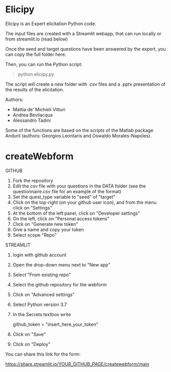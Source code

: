 # Elicipy

Elicipy is an Expert elicitation Python code.

The input files are created with a Streamlit webapp, that can run locally or from streamlit.io (read below)

Once the seed and target questions have been answered by the expert, you can copy the full folder here.

Then, you can run the Python script:

> python elicipy.py

The script will create a new folder with .csv files and a .pptx presentation of the results of the elicitation.

Authors:
- Mattia de' Michieli Vitturi
- Andrea Bevilacqua
- Alessandro Tadini

Some of the functions are based on the scripts of the Matlab package Anduril (authors:  Georgios Leontaris and Oswaldo Morales-Napoles).


# createWebform

GITHUB

1) Fork the repository
2) Edit the csv file with your questions in the DATA folder (see the questionnaire.csv file for an example of the format)
3) Set the quest_type variable to "seed" of "target"
4) Click on the top-right (on your github user icon), and from the menu click on "Settings"
5) At the bottom of the left panel, click on "Developer settings"
6) On the left, click on "Personal access tokens"
7) Click on "Generate new token"
8) Give a name and copy your token
9) Select scope "Repo"


STREAMLIT

1) login with github account
2) Open the drop-down menu next to "New app"
3) Select "From existing repo"
4) Select the github repository for the webform
5) Click on "Advanced settings"
6) Select Python version 3.7
7) In the Secrets textbox write
   
   github_token = "insert_here_your_token"

8) Click on "Save"
9) Click on "Deploy"


You can share this link for the form:

https://share.streamlit.io/YOUR_GITHUB_PAGE/createwebform/main

